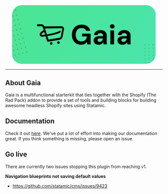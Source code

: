 <p align="center">
    <img src="./cover.svg" alt="Gaia" width="460"/>
</p>

---

## About Gaia
Gaia is a multifunctional starterkit that ties together with the Shopify (The Rad Pack) addon to provide a set of tools and building blocks for building awesome headless Shopify sites using Statamic.

## Documentation
Check it out [here](https://gaiakit.com/docs).
We've put a lot of effort into making our documentation great. If you think something is missing, please open an issue.

## Go live

There are currently two issues stopping this plugin from reaching v1. 

**Navigation blueprints not saving default values**
- https://github.com/statamic/cms/issues/9423


